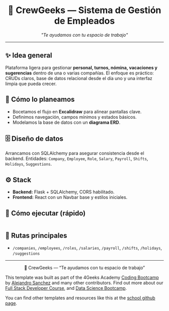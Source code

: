 <h1 align="center">🚀 CrewGeeks — Sistema de Gestión de Empleados</h1>

<p align="center">
  <i>"Te ayudamos con tu espacio de trabajo"</i>
</p>

<hr/>

<h2>✨ Idea general</h2>
<p>
Plataforma ligera para gestionar <b>personal, turnos, nómina, vacaciones y sugerencias</b> dentro de una o varias compañías. 
El enfoque es práctico: CRUDs claros, base de datos relacional desde el día uno y una interfaz limpia que pueda crecer.
</p>

<h2>📝 Cómo lo planeamos</h2>
<ul>
  <li>Bocetamos el flujo en <b>Excalidraw</b> para alinear pantallas clave.</li>
  <li>Definimos navegación, campos mínimos y estados básicos.</li>
  <li>Modelamos la base de datos con un <b>diagrama ERD</b>.</li>
</ul>


<h2>🗄️ Diseño de datos</h2>
<p>
Arrancamos con SQLAlchemy para asegurar consistencia desde el backend. Entidades: 
<code>Company</code>, <code>Employee</code>, <code>Role</code>, <code>Salary</code>, <code>Payroll</code>, 
<code>Shifts</code>, <code>Holidays</code>, <code>Suggestions</code>.
</p>



<h2>⚙️ Stack</h2>
<ul>
  <li><b>Backend:</b> Flask + SQLAlchemy, CORS habilitado.</li>
  <li><b>Frontend:</b> React con un Navbar base y estilos iniciales.</li>
</ul>

<h2>🚦 Cómo ejecutar (rápido)</h2>
<pre>
</pre>

<h2>📌 Rutas principales</h2>
<ul>
  <li><code>/companies</code>, <code>/employees</code>, <code>/roles</code>, <code>/salaries</code>, <code>/payroll</code>, <code>/shifts</code>, <code>/holidays</code>, <code>/suggestions</code></li>
</ul>

<hr/>

<p align="center">💜 CrewGeeks — “Te ayudamos con tu espacio de trabajo”</p>



This template was built as part of the 4Geeks Academy [Coding Bootcamp](https://4geeksacademy.com/us/coding-bootcamp) by [Alejandro Sanchez](https://twitter.com/alesanchezr) and many other contributors. Find out more about our [Full Stack Developer Course](https://4geeksacademy.com/us/coding-bootcamps/part-time-full-stack-developer), and [Data Science Bootcamp](https://4geeksacademy.com/us/coding-bootcamps/datascience-machine-learning).

You can find other templates and resources like this at the [school github page](https://github.com/4geeksacademy/).
